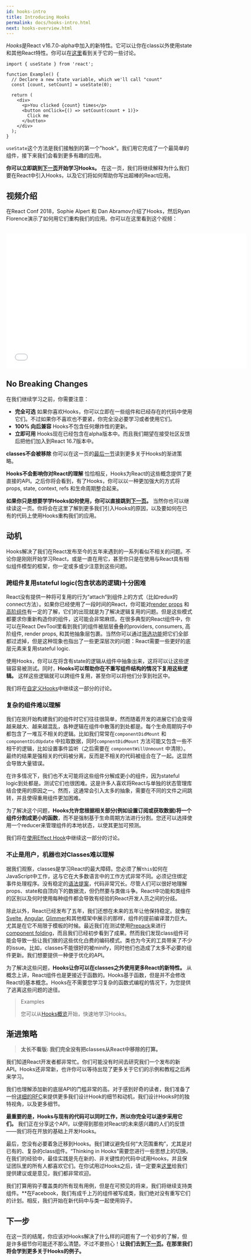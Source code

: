 ```yaml
---
id: hooks-intro
title: Introducing Hooks
permalink: docs/hooks-intro.html
next: hooks-overview.html
---
```


*Hooks*是React v16.7.0-alpha中加入的新特性。它可以让你在class以外使用state和其他React特性。你可以在[这里](https://github.com/reactjs/rfcs/pull/68)看到关于它的一些讨论。

```js{4,5}
import { useState } from 'react';

function Example() {
  // Declare a new state variable, which we'll call "count"
  const [count, setCount] = useState(0);

  return (
    <div>
      <p>You clicked {count} times</p>
      <button onClick={() => setCount(count + 1)}>
        Click me
      </button>
    </div>
  );
}
```

`useState`这个方法是我们接触到的第一个"hook"。我们用它完成了一个最简单的组件，接下来我们会看到更多有趣的应用。

**你可以立即跳到[下一页](/docs/hooks-overview.html)开始学习Hooks。** 在这一页，我们将继续解释为什么我们要在React中引入Hooks，以及它们将如何帮助你写出超棒的React应用。

## 视频介绍

在React Conf 2018，Sophie Alpert 和 Dan Abramov介绍了Hooks，然后Ryan Florence演示了如何用它们重构我们的应用。你可以在这里看到这个视频：

<br>

<iframe width="650" height="366" src="//www.youtube.com/embed/dpw9EHDh2bM" frameborder="0" allowfullscreen></iframe>

## No Breaking Changes

在我们继续学习之前，你需要注意：

* **完全可选** 如果你喜欢Hooks，你可以立即在一些组件和已经存在的代码中使用它们。不过如果你不喜欢也不要紧，你完全没必要学习或者使用它们。
* **100% 向后兼容** Hooks不包含任何爆炸性的更新。
* **立即可用** Hooks现在已经包含在alpha版本中。而且我们期望在接受社区反馈后把他们加入到React 16.7版本中。

**classes不会被移除** 你可以在这一页的[最后一节](#gradual-adoption-strategy)读到更多关于Hooks的渐进策略。

**Hooks不会影响你对React的理解** 恰恰相反，Hooks为React的这些概念提供了更直接的API。之后你将会看到，有了Hooks，你可以以一种更加强大的方式将props, state, context, refs 和生命周期整合起来。

**如果你只是想要学学Hooks如何使用，你可以直接跳到[下一页](/docs/hooks-overview.html)。** 当然你也可以继续读这一页。你将会在这里了解到更多我们引入Hooks的原因，以及要如何在已有的代码上使用Hooks重构我们的应用。

## 动机

Hooks解决了我们在React发布至今的五年来遇到的一系列看似不相关的问题。不论你是刚刚开始学习React，或是一直在用它，甚至你只是在使用与React具有相似组件模型的框架，你一定或多或少注意到这些问题。

### 跨组件复用stateful logic(包含状态的逻辑)十分困难

React没有提供一种将可复用的行为“attach”到组件上的方式（比如redux的connect方法）。如果你已经使用了一段时间的React，你可能对[render props](/docs/render-props.html) 和 [高阶组件](/docs/higher-order-components.html)有一定的了解，它们的出现就是为了解决逻辑复用的问题。但是这些模式都要求你重新构造你的组件，这可能会非常麻烦。在很多典型的React组件中，你可以在React DevTool里看到我们的组件被层层叠叠的providers, consumers, 高阶组件, render props, 和其他抽象层包裹。当然你可以通过[筛选功能](https://github.com/facebook/react-devtools/pull/503)把它们全部都过滤掉，但是这种现象也指出了一些更深层次的问题：React需要一些更好的底层元素来复用stateful logic.

使用Hooks，你可以在将含有state的逻辑从组件中抽象出来，这将可以让这些逻辑容易被测试。同时，**Hooks可以帮助你在不重写组件结构的情况下复用这些逻辑。** 这样这些逻辑就可以跨组件复用，甚至你可以将他们分享到社区中。

我们将在[自定义Hooks](/docs/hooks-custom.html)中继续这一部分的讨论。

### 复杂的组件难以理解

我们在刚开始构建我们的组件时它们往往很简单，然而随着开发的进展它们会变得越来越大、越来越混乱，各种逻辑在组件中散落的到处都是。每个生命周期钩子中都包含了一堆互不相关的逻辑。比如我们常常在`componentDidMount` 和 `componentDidUpdate` 中拉取数据，同时`compnentDidMount` 方法可能又包含一些不相干的逻辑，比如设置事件监听（之后需要在 `componentWillUnmount` 中清除）。最终的结果是强相关的代码被分离，反而是不相关的代码被组合在了一起。这显然会导致大量错误。

在许多情况下，我们也不太可能将这些组件分解成更小的组件，因为stateful logic到处都是。测试它们也很困难。这是许多人喜欢将React与单独的状态管理库结合使用的原因之一。然而，这通常会引入太多的抽象，需要在不同的文件之间跳转，并且使得重用组件更加困难。

为了解决这个问题，**Hooks允许您根据相关部分(例如设置订阅或获取数据)将一个组件分割成更小的函数**，而不是强制基于生命周期方法进行分割。您还可以选择使用一个reducer来管理组件的本地状态，以使其更加可预测。

我们将在[使用Effect Hook](/docs/hooks-effect.html#tip-use-multiple-effects-to-separate-concerns)中继续这一部分的讨论。

### 不止是用户，机器也对Classes难以理解

据我们观察，classes是学习React的最大障碍。您必须了解`this`如何在JavaScript中工作，这与它在大多数语言中的工作方式非常不同。必须记住绑定事件处理程序。没有稳定的[语法提案](https://babeljs.io/docs/en/babel-plugin-transform-class-properties/)，代码非常冗长。尽管人们可以很好地理解props、state和自顶向下的数据流，但仍然要与类做斗争。React中功能和类组件的区别以及何时使用每种组件都会导致有经验的React开发人员之间的分歧。

除此以外，React已经发布了五年，我们还想在未来的五年让他保持稳定。就像在[Svelte](https://svelte.technology/), [Angular](https://angular.io/), [Glimmer](https://glimmerjs.com/)和其他框架中展示的那样，组件的提前编译潜力巨大。尤其是在它不局限于模板的时候。最近我们在测试使用[Prepack](https://prepack.io/)来进行[component folding](https://github.com/facebook/react/issues/7323)，而且我们已经初步看到了成果。然而我们发现class组件可能会导致一些让我们做的这些优化白费的编码模式。类也为今天的工具带来了不少的issue。比如，classes不能很好的被minify，同时他们也造成了太多不必要的组件更新。我们想要提供一种便于优化的API。

为了解决这些问题，**Hooks让你可以在classes之外使用更多React的新特性。** 从概念上讲，React组件也是更接近于函数的。Hooks基于函数，但是并不会修改React的基本概念。Hooks在不需要您学习复杂的函数式编程的情况下，为您提供了逃离这些问题的途径。

>Examples
>
>您可以从[Hooks概览](/docs/hooks-overview.html)开始，快速地学习Hooks。

## 渐进策略

>**太长不看版: 我们完全没有把classes从React中移除的打算。**

我们知道React开发者都非常忙。你们可能没有时间去研究我们一个发布的新API。Hooks还非常新，也许你可以等待出现了更多关于它们的示例和教程之后再来学习。

我们也理解添加新的底层API的门槛非常的高。对于感到好奇的读者，我们准备了一份[详细的RFC](https://github.com/reactjs/rfcs/pull/68)来提供更多我们设计Hook的细节和动机，我们设计Hooks时的独特视角，以及更多细节。

**最重要的是，Hooks与现有的代码可以同时工作，所以你完全可以逐步采用它们。** 我们正在分享这个API，以便得到那些对React的未来感兴趣的人们的反馈——我们将在开放的基础上开发Hooks。

最后，您没有必要着急迁移到Hooks。我们建议避免任何“大范围重构”，尤其是对已有的、复杂的class组件。“Thinking in Hooks”需要您进行一些思想上的切换。在我们的经验中，最佳实践是先在新的、非关键性的代码中试用Hooks，并且保证团队里的所有人都喜欢它们。在你试用过Hooks之后，请一定要来[这里](https://github.com/facebook/react/issues/new)给我们提供建议或是意见，我们都非常欢迎。

我们打算用钩子覆盖类的所有现有用例，但是在可预见的将来，我们将继续支持类组件。**在Facebook，我们有成千上万的组件被写成类，我们绝对没有重写它们的计划。相反，我们开始在新代码中与类一起使用钩子。

## 下一步

在这一页的结尾，你应该对Hooks解决了什么样的问题有了一个初步的了解，但是许多细节你可能还不那么清楚。不过不要担心！**让我们去到[下一页](/docs/hooks-overview.html)。在那里我们将会学到更多关于Hooks的例子。** 
